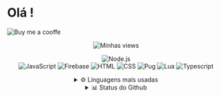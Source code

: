 # Olá !
![Buy me a cooffe](https://ko-fi.com/canasdev)

<div align=center>

<img src="https://komarev.com/ghpvc/?username=canasdev" alt="Minhas views" alt="Profile Views" />


![Node.js](https://img.shields.io/badge/-Node.js-000000.svg?&style=for-the-badge&logo=node.js)  
![JavaScript](https://img.shields.io/badge/-JavaScript-000000?style=for-the-badge&logo=javascript)
![Firebase](https://img.shields.io/badge/Firebase-000000.svg?&style=for-the-badge&logo=firebase&logoColor=orange)
![HTML](https://img.shields.io/badge/-HTML-000000?style=for-the-badge&logo=HTML5)
![CSS](https://img.shields.io/badge/-CSS-000000?style=for-the-badge&logo=CSS3&logoColor=3799d6)
![Pug](https://img.shields.io/badge/-Pug-000000?style=for-the-badge&logo=pug&logoColor=f74b00)
![Lua](https://img.shields.io/badge/-Lua-000000.svg?&style=for-the-badge&logo=lua&logoColor=blue)
![Typescript](https://img.shields.io/badge/-Typescript-000000.svg?&style=for-the-badge&logo=typescript&logoColor=blue)
<details>
  <br>
  <summary>⚙️ Linguagens mais usadas </summary>

   <img src="https://github-readme-stats.vercel.app/api/top-langs/?username=CanasDev&custom_title=Linguagens+mais+usadas&langs_count=5&theme=merko" />

</details> 
<details>
  <summary>📊 Status do Github </summary>

  <img align="left" alt="Status do Github" src="https://github-readme-stats.codestackr.vercel.app/api?username=CanasDev&custom_title=Status+do+Github&count_private=true&show_icons=true&theme=merko" />

</details> 

</div>
